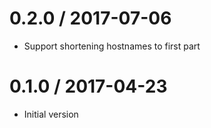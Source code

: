 # 0.2.0 / 2017-07-06

  * Support shortening hostnames to first part

# 0.1.0 / 2017-04-23

  * Initial version